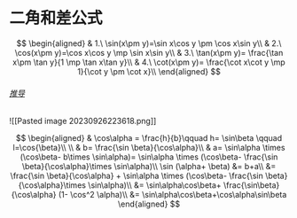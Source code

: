 # 二角和差公式

$$
\begin{aligned}
	& 1.\ \sin(x\pm y)=\sin x\cos y \pm \cos x\sin y\\
	& 2.\ \cos(x\pm y)=\cos x\cos y \mp \sin x\sin y\\
	& 3.\ \tan(x\pm y)= \frac{\tan x\pm \tan y}{1 \mp \tan x\tan y}\\
	& 4.\ \cot(x\pm y)= \frac{\cot x\cot y \mp 1}{\cot y \pm \cot x}\\
\end{aligned}
$$

###### [推导](https://zhuanlan.zhihu.com/p/39404639)

![[Pasted image 20230926223618.png]]

$$
\begin{aligned}
	& \cos\alpha = \frac{h}{b}\qquad h= \sin\beta \qquad l=\cos{\beta}\\ \\
	& b= \frac{\sin \beta}{\cos\alpha}\\
	& a= \sin\alpha \times (\cos\beta- b\times \sin\alpha)= \sin\alpha \times (\cos\beta- \frac{\sin \beta}{\cos\alpha}\times \sin\alpha)\\
	\sin (\alpha+ \beta)
	&= b+a\\
	&= \frac{\sin \beta}{\cos\alpha} + \sin\alpha \times (\cos\beta- \frac{\sin \beta}{\cos\alpha}\times \sin\alpha)\\
	&= \sin\alpha\cos\beta+ \frac{\sin\beta}{\cos\alpha} (1- \cos^2 \alpha)\\
	&= \sin\alpha\cos\beta+\cos\alpha\sin\beta
\end{aligned}
$$
